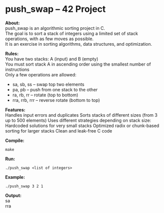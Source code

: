 # push_swap – 42 Project
**About:**<br/>
push_swap is an algorithmic sorting project in C.<br/>
The goal is to sort a stack of integers using a limited set of stack operations, with as few moves as possible.<br/>
It is an exercise in sorting algorithms, data structures, and optimization.<br/>

**Rules:**<br/>
You have two stacks: A (input) and B (empty)<br/>
You must sort stack A in ascending order using the smallest number of instructions<br/>
Only a few operations are allowed:
- sa, sb, ss – swap top two elements
- pa, pb – push from one stack to the other
- ra, rb, rr – rotate (top to bottom)
- rra, rrb, rrr – reverse rotate (bottom to top)

**Features:**<br/>
Handles input errors and duplicates
Sorts stacks of different sizes (from 3 up to 500 elements)
Uses different strategies depending on stack size:
Hardcoded solutions for very small stacks
Optimized radix or chunk-based sorting for larger stacks
Clean and leak-free C code

**Compile:**<br/>

    make

**Run:**<br/>

    ./push_swap <list of integers>

**Example:**<br/>

    ./push_swap 3 2 1

**Output:**<br/>
sa<br/>
rra<br/>
